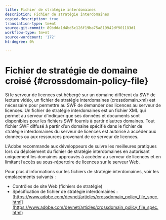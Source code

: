 ```yaml
---
title: Fichier de stratégie interdomaines
description: Fichier de stratégie interdomaines
copied-description: true
translation-type: tm+mt
source-git-commit: 89bdda1d4bd5c126f19ba75a819942df901183d1
workflow-type: tm+mt
source-wordcount: '172'
ht-degree: 0%

---
```



# Fichier de stratégie de domaine croisé {#crossdomain-policy-file}

Si le serveur de licences est hébergé sur un domaine différent du SWF de lecture vidéo, un fichier de stratégie interdomaines (crossdomain.xml) est nécessaire pour permettre au SWF de demander des licences au serveur de licences. Un fichier de stratégie interdomaines est un fichier XML qui permet au serveur d’indiquer que ses données et documents sont disponibles pour les fichiers SWF fournis à partir d’autres domaines. Tout fichier SWF diffusé à partir d’un domaine spécifié dans le fichier de stratégie interdomaines du serveur de licences est autorisé à accéder aux données ou aux ressources provenant de ce serveur de licences.

L’Adobe recommande aux développeurs de suivre les meilleures pratiques lors du déploiement du fichier de stratégie interdomaines en autorisant uniquement les domaines approuvés à accéder au serveur de licences et en limitant l’accès au sous-répertoire de licences sur le serveur Web.

Pour plus d’informations sur les fichiers de stratégie interdomaines, voir les emplacements suivants :

* Contrôles de site Web (fichiers de stratégie)
* Spécification de fichier de stratégie interdomaines : [https://www.adobe.com/devnet/articles/crossdomain_policy_file_spec.html](https://www.adobe.com/devnet/articles/crossdomain_policy_file_spec.html)

